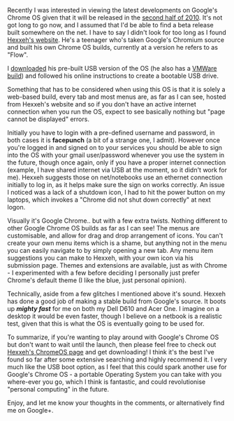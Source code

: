 <!---
title: "Hexxeh's Google Chrome OS builds"
date: "2010-04-20"
categories:
  - "reviews"
tags:
  - "chromeos"
  - "google"
  - "hexxeh"
  - "operating-system"
--->

Recently I was interested in viewing the latest developments on Google's Chrome OS given that it will be released in the [second half of 2010](http://www.google.com/url?sa=t&source=web&ct=res&cd=2&ved=0CA8QFjAB&url=http%3A%2F%2Fgoogleblog.blogspot.com%2F2009%2F07%2Fintroducing-google-chrome-os.html&ei=SOTNS57hHcnz_AbP0viXAQ&usg=AFQjCNHknRflwTmtKF-UUp1xKFQ2wPCFHw&sig2=OTQ-Sf9ywD8WM2NIAh7XCA). It's not got long to go now, and I assumed that I'd be able to find a beta release built somewhere on the net. I have to say I didn't look for too long as I found [Hexxeh's website](http://chromeos.hexxeh.net). He's a teenager who's taken Google's Chromium source and built his own Chrome OS builds, currently at a version he refers to as "Flow".

I [downloaded](http://chromeos.hexxeh.net/download.php?release=Flow&type=usb) his pre-built USB version of the OS (he also has a [VMWare build](http://chromeos.hexxeh.net/download.php?release=Flow&type=vmware)) and followed his online instructions to create a bootable USB drive.

Something that has to be considered when using this OS is that it is solely a web-based build, every tab and most menus are, as far as I can see, hosted from Hexxeh's website and so if you don't have an active internet connection when you run the OS, expect to see basically nothing but "page cannot be displayed" errors.

Initially you have to login with a pre-defined username and password, in both cases it is **facepunch** (a bit of a strange one, I admit). However once you're logged in and signed on to your services you should be able to sign into the OS with your gmail user/password whenever you use the system in the future, though once again, only if you have a proper internet connection (example, I have shared internet via USB at the moment, so it didn't work for me). Hexxeh suggests those on net/notebooks use an ethernet connection initially to log in, as it helps make sure the sign on works correctly. An issue I noticed was a lack of a shutdown icon, I had to hit the power button on my laptops, which invokes a "Chrome did not shut down correctly" at next logon.

Visually it's Google Chrome.. but with a few extra twists. Nothing different to other Google Chrome OS builds as far as I can see! The menus are customisable, and allow for drag and drop arrangement of icons. You can't create your own menu items which is a shame, but anything not in the menu you can easily navigate to by simply opening a new tab. Any menu item suggestions you can make to Hexxeh, with your own icon via his submission page. Themes and extensions are available, just as with Chrome - I experimented with a few before deciding I personally just prefer Chrome's default theme (I like the blue, just personal opinion).

Technically, aside from a few glitches I mentioned above it's sound. Hexxeh has done a good job of making a stable build from Google's source. It boots up _**mighty fast**_ for me on both my Dell D610 and Acer One. I imagine on a desktop it would be even faster, though I believe on a netbook is a realistic test, given that this is what the OS is eventually going to be used for.

To summarize, if you're wanting to play around with Google's Chrome OS but don't want to wait until the launch, then please feel free to check out [Hexxeh's ChromeOS page](http://chromeos.hexxeh.net) and get downloading! I think it's the best I've found so far after some extensive searching and highly recommend it. I very much like the USB boot option, as I feel that this could spark another use for Google's Chrome OS - a portable Operating System you can take with you where-ever you go, which I think is fantastic, and could revolutionise "personal computing" in the future.

Enjoy, and let me know your thoughts in the comments, or alternatively find me on Google+.

